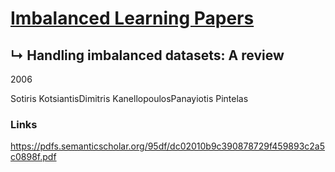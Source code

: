 # [Imbalanced Learning Papers](../README.md)
## ↳ Handling imbalanced datasets: A review

2006

Sotiris KotsiantisDimitris KanellopoulosPanayiotis Pintelas

### Links

https://pdfs.semanticscholar.org/95df/dc02010b9c390878729f459893c2a5c0898f.pdf
